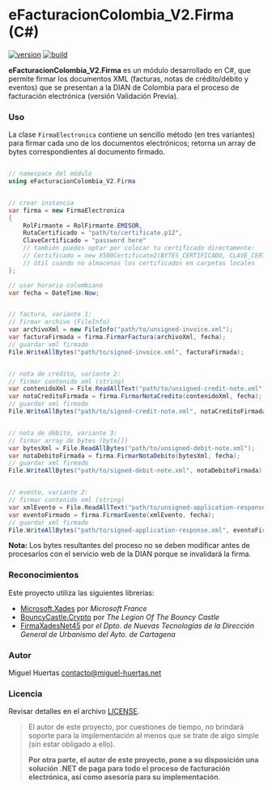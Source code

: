 # eFacturacionColombia_V2.Firma (C#)

[![version](https://img.shields.io/badge/version-2.2-blue.svg)](#) [![build](https://img.shields.io/badge/build-passing-brightgreen.svg)](#)



**eFacturacionColombia_V2.Firma** es un módulo desarrollado en C#, que permite firmar los documentos XML (facturas, notas de crédito/débito y eventos) que se presentan a la DIAN de Colombia para el proceso de facturación electrónica (versión Validación Previa).



### Uso

La clase `FirmaElectronica` contiene un sencillo método (en tres variantes) para firmar cada uno de los documentos electrónicos; retorna un array de bytes correspondientes al documento firmado.

```csharp

// namespace del módulo
using eFacturacionColombia_V2.Firma


// crear instancia
var firma = new FirmaElectronica
{
	RolFirmante = RolFirmante.EMISOR,
	RutaCertificado = "path/to/certificate.p12",
	ClaveCertificado = "password here"
	// también puedes optar por colocar tu certificado directamente:
	// Certificado = new X509Certificate2(BYTES_CERTIFICADO, CLAVE_CERTIFICADO)
	// útil cuando no almacenas los certificados en carpetas locales
};

// usar horario colombiano
var fecha = DateTime.Now;


// factura, variante 1:
// firmar archivo (FileInfo)
var archivoXml = new FileInfo("path/to/unsigned-invoice.xml");
var facturaFirmada = firma.FirmarFactura(archivoXml, fecha);
// guardar xml firmado
File.WriteAllBytes("path/to/signed-invoice.xml", facturaFirmada);


// nota de crédito, variante 2:
// firmar contenido xml (string)
var contenidoXml = File.ReadAllText("path/to/unsigned-credit-note.xml");
var notaCreditoFirmada = firma.FirmarNotaCredito(contenidoXml, fecha);
// guardar xml firmado
File.WriteAllBytes("path/to/signed-credit-note.xml", notaCreditoFirmada);


// nota de débito, variante 3:
// firmar array de bytes (byte[])
var bytesXml = File.ReadAllBytes("path/to/unsigned-debit-note.xml");
var notaDebitoFirmada = firma.FirmarNotaDebito(bytesXml, fecha);
// guardar xml firmado
File.WriteAllBytes("path/to/signed-debit-note.xml", notaDebitoFirmada);


// evento, variante 2:
// firmar contenido xml (string)
var xmlEvento = File.ReadAllText("path/to/unsigned-application-response.xml");
var eventoFirmado = firma.FirmarEvento(xmlEvento, fecha);
// guardar xml firmado
File.WriteAllBytes("path/to/signed-application-response.xml", eventoFirmado);

```

**Nota:** Los bytes resultantes del proceso no se deben modificar antes de procesarlos con el servicio web de la DIAN porque se invalidará la firma.



### Reconocimientos

Este proyecto utiliza las siguientes librerías:

- [Microsoft.Xades](#reconocimientos) por *Microsoft France*
- [BouncyCastle.Crypto](https://www.bouncycastle.org/csharp/) por *The Legion Of The Bouncy Castle*
- [FirmaXadesNet45](https://github.com/ctt-gob-es/FirmaXadesNet45) por *el Dpto. de Nuevas Tecnologías de la Dirección General de Urbanismo del Ayto. de Cartagena*



### Autor

Miguel Huertas <contacto@miguel-huertas.net>



### Licencia

Revisar detalles en el archivo [LICENSE](LICENSE.txt).





> El autor de este proyecto, por cuestiones de tiempo, no brindará soporte para la implementación al menos que se trate de algo simple (sin estar obligado a ello).
>
> **Por otra parte, el autor de este proyecto, pone a su disposición una solución .NET de paga para todo el proceso de facturación electrónica, así como asesoría para su implementación**.